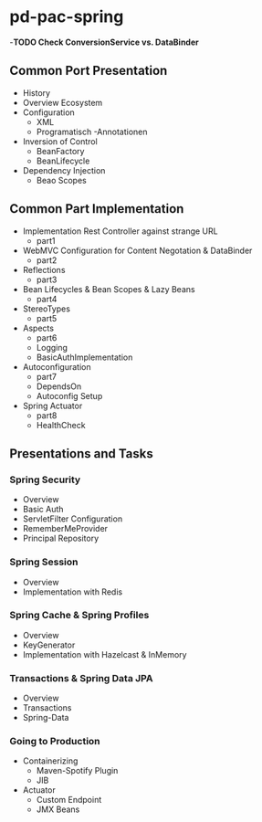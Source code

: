 # pd-pac-spring

-**TODO Check ConversionService vs. DataBinder**

## Common Port Presentation
- History
- Overview Ecosystem
- Configuration
    - XML
    - Programatisch
    -Annotationen
- Inversion of Control
    - BeanFactory
    - BeanLifecycle
- Dependency Injection
    - Beao Scopes

## Common Part Implementation
- Implementation Rest Controller against strange URL
    - part1
- WebMVC Configuration for Content Negotation & DataBinder
    - part2
- Reflections
    - part3
- Bean Lifecycles & Bean Scopes & Lazy Beans
    - part4
- StereoTypes
    - part5
- Aspects
    - part6
    - Logging
    - BasicAuthImplementation
- Autoconfiguration
    - part7
    - DependsOn
    - Autoconfig Setup
- Spring Actuator
    - part8
    - HealthCheck

## Presentations and Tasks
### Spring Security
- Overview
- Basic Auth
- ServletFilter Configuration
- RememberMeProvider
- Principal Repository

### Spring Session
- Overview
- Implementation with Redis

### Spring Cache & Spring Profiles
- Overview
- KeyGenerator
- Implementation with Hazelcast & InMemory

### Transactions & Spring Data JPA
- Overview
- Transactions
- Spring-Data

### Going to Production
- Containerizing
    - Maven-Spotify Plugin
    - JIB
- Actuator
    - Custom Endpoint
    - JMX Beans